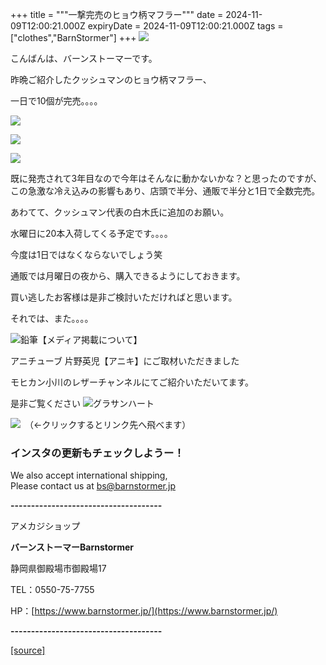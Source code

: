 +++
title = """一撃完売のヒョウ柄マフラー"""
date = 2024-11-09T12:00:21.000Z
expiryDate = 2024-11-09T12:00:21.000Z
tags = ["clothes","BarnStormer"]
+++
[![](https://stat.ameba.jp/user_images/20231023/16/barnstormer-go/b2/03/p/o0420015015354743273.png)](https://ameblo.jp/barnstormer-go/entry-12825670498.html)

こんばんは、バーンストーマーです。

昨晩ご紹介したクッシュマンのヒョウ柄マフラー、

一日で10個が完売。。。。

[![](https://stat.ameba.jp/user_images/20241108/17/barnstormer-go/03/65/j/o0466070015507607997.jpg)](https://stat.ameba.jp/user_images/20241108/17/barnstormer-go/03/65/j/o0466070015507607997.jpg)

[![](https://stat.ameba.jp/user_images/20241108/17/barnstormer-go/ce/9a/j/o0466070015507608002.jpg)](https://stat.ameba.jp/user_images/20241108/17/barnstormer-go/ce/9a/j/o0466070015507608002.jpg)

[![](https://stat.ameba.jp/user_images/20241108/17/barnstormer-go/8b/76/j/o0466070015507608000.jpg)](https://stat.ameba.jp/user_images/20241108/17/barnstormer-go/8b/76/j/o0466070015507608000.jpg)

既に発売されて3年目なので今年はそんなに動かないかな？と思ったのですが、この急激な冷え込みの影響もあり、店頭で半分、通販で半分と1日で全数完売。

あわてて、クッシュマン代表の白木氏に追加のお願い。

水曜日に20本入荷してくる予定です。。。。

今度は1日ではなくならないでしょう笑

通販では月曜日の夜から、購入できるようにしておきます。

買い逃したお客様は是非ご検討いただければと思います。

それでは、また。。。。

![鉛筆](https://stat100.ameba.jp/blog/ucs/img/char/char3/519.png)【メディア掲載について】

アニチューブ 片野英児【アニキ】にご取材いただきました

モヒカン小川のレザーチャンネルにてご紹介いただいてます。

是非ご覧ください ![グラサンハート](https://stat100.ameba.jp/blog/ucs/img/char/char3/148.png)

[![](https://stat.ameba.jp/user_images/20230412/16/barnstormer-go/6a/23/p/o0108010815269242493.png)](https://www.instagram.com/barnstormer_daily/)　（←クリックするとリンク先へ飛べます）

### インスタの更新もチェックしようー！

We also accept international shipping,  
Please contact us at bs@barnstormer.jp

**\-------------------------------------**

アメカジショップ

**バーンストーマーBarnstormer**

静岡県御殿場市御殿場17

TEL：0550-75-7755

HP：[https://www.barnstormer.jp/](https://www.barnstormer.jp/)

**\-------------------------------------**

[[source]](https://ameblo.jp/barnstormer-go/entry-12874410048.html)
